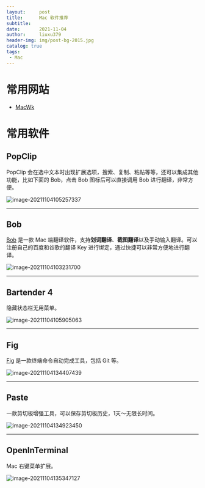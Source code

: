 ```yaml
---
layout:     post
title:      Mac 软件推荐
subtitle:   
date:       2021-11-04
author:     liuxu379
header-img: img/post-bg-2015.jpg
catalog: true
tags:
 - Mac
---
```




# 常用网站

- [MacWk](https://macwk.com/)





# 常用软件

## PopClip

PopClip 会在选中文本时出现扩展选项，搜索、复制、粘贴等等，还可以集成其他功能，比如下面的 Bob，点击 Bob 图标后可以直接调用 Bob 进行翻译，非常方便。

![image-20211104105257337](https://i.loli.net/2021/11/04/OxUWqRfSveAkPNK.png)





------

## Bob

 [Bob](https://ripperhe.gitee.io/bob/#/) 是一款 Mac 端翻译软件，支持**划词翻译**、**截图翻译**以及手动输入翻译。可以注册自己的百度和谷歌的翻译 Key 进行绑定，通过快捷可以非常方便地进行翻译。

![image-20211104103231700](https://i.loli.net/2021/11/04/Ps7qnyklOpQG2Uj.png)







------

## Bartender 4

隐藏状态栏无用菜单。

<img src="https://i.loli.net/2021/11/04/jpUl1h6emEdgJB8.png" alt="image-20211104105905063"  />



------

## Fig

[Fig](https://github.com/withfig/autocomplete) 是一款终端命令自动完成工具，包括 Git 等。

![image-20211104134407439](https://i.loli.net/2021/11/04/pH3G9fYjJ1LVI8m.png)



------

## Paste

一款剪切板增强工具，可以保存剪切板历史，1天～无限长时间。

![image-20211104134923450](https://i.loli.net/2021/11/04/qlYGdOItSJnLzsN.png)



------

## OpenInTerminal

Mac 右键菜单扩展。

![image-20211104135347127](https://i.loli.net/2021/11/04/CvY8RuWUN1ApPJg.png)
